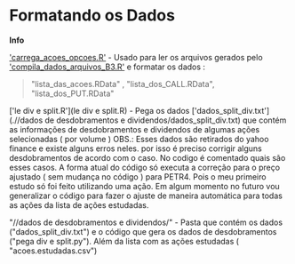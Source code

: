 # Formatando os Dados

**Info**

['carrega_acoes_opcoes.R'](carrega_acoes_opcoes.R) - Usado para ler os arquivos gerados pelo ['compila_dados_arquivos_B3.R'](https://github.com/marcoaurelioguerrap/projetos/blob/main/Finan%C3%A7as/Lendo%20Arquivos%20da%20B3/compila_dados_arquivos_B3.R)  e formatar os dados : 
>"lista_das_acoes.RData" , "lista_dos_CALL.RData", "lista_dos_PUT.RData"  

['le div e split.R'](le div e split.R) - Pega os dados ['dados_split_div.txt'](.//dados de desdobramentos e dividendos/dados_split_div.txt) que contém as informações de desdobramentos e dividendos de algumas ações selecionadas ( por volume )
OBS.: Esses dados são retirados do yahoo finance e existe alguns erros neles. por isso é preciso corrigir alguns desdobramentos de acordo com o caso. No codigo é comentado quais são 
esses casos. A forma atual do código só executa a correção para o preço ajustado ( sem mudança no código ) para PETR4. Pois o meu primeiro estudo só foi feito utilizando uma ação. Em algum momento no futuro vou 
generalizar o código para fazer o ajuste de maneira automática para todas as ações da lista de ações estudadas.

"//dados de desdobramentos e dividendos/" - Pasta que contém os dados ("dados_split_div.txt") e o código que gera os dados de desdobramentos ("pega div e split.py"). Além da lista 
com as ações estudadas ( "acoes.estudadas.csv")
